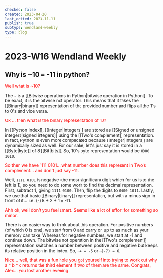 ```yaml
---
checked: false
created: 2023-04-20
last_edited: 2023-11-11
publish: true
subtype: wendland-weekly
type: blog
---
```

# 2023-W16 Wendland Weekly

## Why is ~10 = -11 in python?

<span style="color:red;">Well what is ~10?</span>

The `~` is a [[Bitwise operations in Python|bitwise operation in Python]]. To be exact, it is the bitwise not operator. This means that it takes the [[Binary|binary]] representation of the provided number and flips all the 1's to 0's and vice versa.

<span style="color:red;">Ok ... then what is the binary representation of 10?</span>

In [[Python Index]], [[Integer|integers]] are stored as [[Signed or unsigned integers|signed integers]] using the [[Two's complement]] representation. In fact, Python is even more complicated because [[Integer|integers]] are dynamically sized as well. For our sake, let's just say it is stored in a [[Byte|byte]] of 8 [[Bit|bits]]. So, 10's byte representation would be `0000 1010`.

<span style="color:red;">So then we have 1111 0101... what number does this represent in Two's complement... and don't just say -11.</span>

Well, `1111 0101` is negative (the most significant digit which for us is to the left is 1), so you need to do some work to find the decimal representation. First, subtract 1, giving `1111 0100`. Then, flip the digits to `0000 1011`. Lastly, we use that basic [[Binary|binary]] representation, but with a minus sign in front of it... i.e. (-) 8 + 2 + 1 = -11.

<span style="color:red;">Ahh ok, well don't you feel smart. Seems like a lot of effort for something so minor.</span>

There is an easier way to think about this operation. For positive numbers (of which 0 is one), we start from 0 and carry on up to as much as your memory can take. Whereas for negative numbers, we start at -1 and continue down. The bitwise not operation in the [[Two's complement]] representation switches a number between positive and negative but keeps its relative position in the index. So, `~4 = -5` or `~(-7) = 6`.

<span style="color:red;">Nice... well, that was a fun hole you got yourself into trying to work out why a ^ b ^ c returns the third element if two of them are the same. Congrats, Alex... you lost another evening.</span>


